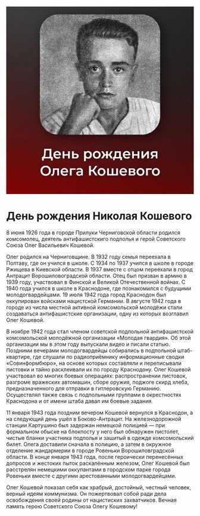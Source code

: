 ![День рождения Николая Кошевого](/img/posts/11-06-2022.jpg)

# День рождения Николая Кошевого

8 июня 1926 года в городе Прилуки Черниговской области родился комсомолец, деятель антифашистскиго подполья и герой Советского Союза Олег Васильевич Кошевой.

Олег родился на Черниговщине. В 1932 году семья переехала в Полтаву, где он учился в школе. С 1934 по 1937 учился в школе в городе Ржищева в Киевской области. В 1937 вместе с отцом переехали в город Антрацит Ворошиловоградской области.
Отец был призван в армию в 1939 году, участвовал в Финской и Великой Отечественной войнах.
С 1940 года учился в школе в Краснодоне, где познакомился с будущими молодогвардейцами.
19 июля 1942 года город Краснодон был оккупирован войсками нацистской Германии. В августе 1942 года в городе из числа местной активной комсомольской молодёжи стали создаваться антифашистские организации, одну из которых возглавил Олег Кошевой.

В ноябре 1942 года стал членом советской подпольной антифашистской комсомольской молодёжной организации «Молодая гвардия». Об этой организации мы в этом году выпускали видео и писали статью.
Поздними вечерами молодогвардейцы собирались в подпольной штаб-квартире, где слушали по радиоприёмнику информационные сводки «Совинформбюро», на основе которых составляли и переписывали листовки и тайно расклеивали их по городу Краснодону.
Олег Кошевой участвовал во многих боевых операциях: распространении листовок, разгроме вражеских автомашин, сборе оружия, поджоге скирд хлеба, предназначенного для отправки в гитлеровскую Германию. Осуществлял также связь с подпольными группами в окрестностях Краснодона и от имени штаба давал им боевые задания.

11 января 1943 года поздним вечером Кошевой вернулся в Краснодон, а на следующий день ушёл в Боково-Антрацит. На железнодорожной станции Картушино был задержан немецкой полицией — при формальном обыске на блокпосту у него был обнаружен пистолет, чистые бланки участника подполья и зашитый в одежде комсомольский билет. Олега доставили сначала в полицию, а затем в окружное отделение жандармерии в городе Ровеньки Ворошиловградской области.
В конце января 1943 года, после героически перенесённых допросов и жестоких пыток раскалённым железом, Олег Кошевой был расстрелян немецкими оккупантами в городском парке города Ровеньки вместе с другими арестованными молодогвардейцами.

Олег Кошевой показал себя как храбрый, достойный, честный человек, верный идеям коммунизма. Он пожертвовал собой ради дела освобождения своей родины от нацистиских захватчиков. Вечная память герою Советского Союза Олегу Кошевому!
